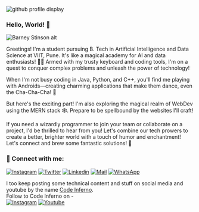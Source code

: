 ![github profile display](https://user-images.githubusercontent.com/104495928/184815154-5f3cd24b-5440-4ddb-b511-137075aaf157.gif)

### Hello, World! :milky_way:
![Barney Stinson alt](https://media.giphy.com/media/vTxWtmX2b0oH6/giphy.gif)

Greetings! I'm a student pursuing B. Tech in Artificial Intelligence and Data Science at VIIT, Pune. It's like a magical academy for AI and data enthusiasts! 🧙‍♂️ Armed with my trusty keyboard and coding tools, I'm on a quest to conquer complex problems and unleash the power of technology!

When I'm not busy coding in Java, Python, and C++, you'll find me playing with Androids—creating charming applications that make them dance, even the Cha-Cha-Cha! 💃

But here's the exciting part! I'm also exploring the magical realm of WebDev using the MERN stack 🕸️. Prepare to be spellbound by the websites I'll craft!

If you need a wizardly programmer to join your team or collaborate on a project, I'd be thrilled to hear from you! Let's combine our tech prowers to create a better, brighter world with a touch of humor and enchantment! Let's connect and brew some fantastic solutions! 🌟

### :link: Connect with me:

[![Instagram](https://img.shields.io/badge/-Instagram-black?style=for-the-badge&logo=instagram)](https://www.instagram.com/sushant_patil_03/)
[![Twitter](https://img.shields.io/badge/-Twitter-black?style=for-the-badge&logo=twitter)](https://twitter.com/Sushant26271702)
[![Linkedin](https://img.shields.io/badge/-LinkedIn-black?style=for-the-badge&logo=Linkedin)](https://www.linkedin.com/in/sushantpatil03/)
[![Mail](https://img.shields.io/badge/-Say%20Hi!-black?style=for-the-badge&logo=gmail)](mailto:sushantofficial03@gmail.com)
[![WhatsApp](https://img.shields.io/badge/-Say%20Hi!-black?style=for-the-badge&logo=whatsapp)](https://wa.me/919307245056)

I too keep posting some technical content and stuff on social media and youtube by the name [Code Inferno](https://github.com/codeinferno1).
<br/>Follow to Code Inferno on - <br/>
[![Instagram](https://img.shields.io/badge/-Instagram-black?style=for-the-badge&logo=instagram)](https://www.instagram.com/code_infernoo/)
[![Youtube](https://img.shields.io/badge/-Youtube-black?style=for-the-badge&logo=youtube)](https://www.youtube.com/@codeinferno9062)
<!---
[twitter]: https://twitter.com/Sushant26271702
[instagram]: https://instagram.com/sushant_patil_03/
[linkedin]: https://www.linkedin.com/in/sushantpatil03/

<!---
codeinferno1/codeinferno1 is a ✨ special ✨ repository because its `README.md` (this file) appears on your GitHub profile.
You can click the Preview link to take a look at your changes.
--->
